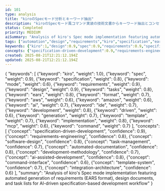 ```yaml
---
id: 101
type: analysis
title: "kiroのSpecモード分析とキーワード抽出"
description: "kiroのSpecモード風コマンド実装の技術文書からキーワード抽出とコンセプト分析"
status: Completed
priority: MEDIUM
aiSummary: "Analysis of kiro's Spec mode implementation featuring automated generation of requirements (EARS format), design documents, and task lists for AI-driven specification-based development workflow"
tags: ["automation","design","requirements","kiro","specification","ears-format","development-workflow"]
keywords: {"kiro":1,"design":0.9,"spec":0.9,"requirements":0.9,"specification":0.8}
concepts: {"specification-driven-development":0.9,"requirements-engineering":0.8,"software-design":0.8,"automated-documentation":0.8,"ai-assisted-development":0.8}
created: 2025-08-21T12:21:12.194Z
updated: 2025-08-21T12:21:12.194Z
---
```


{
  "keywords": [
    {"keyword": "kiro", "weight": 1.0},
    {"keyword": "spec", "weight": 0.9},
    {"keyword": "specification", "weight": 0.8},
    {"keyword": "mode", "weight": 0.6},
    {"keyword": "requirements", "weight": 0.9},
    {"keyword": "design", "weight": 0.9},
    {"keyword": "tasks", "weight": 0.8},
    {"keyword": "ears", "weight": 0.8},
    {"keyword": "format", "weight": 0.7},
    {"keyword": "aws", "weight": 0.6},
    {"keyword": "amazon", "weight": 0.6},
    {"keyword": "ai", "weight": 0.7},
    {"keyword": "ide", "weight": 0.7},
    {"keyword": "development", "weight": 0.8},
    {"keyword": "driven", "weight": 0.6},
    {"keyword": "generation", "weight": 0.7},
    {"keyword": "template", "weight": 0.7},
    {"keyword": "implementation", "weight": 0.8},
    {"keyword": "mcp", "weight": 0.6},
    {"keyword": "command", "weight": 0.7}
  ],
  "concepts": [
    {"concept": "specification-driven-development", "confidence": 0.9},
    {"concept": "requirements-engineering", "confidence": 0.8},
    {"concept": "software-design", "confidence": 0.8},
    {"concept": "task-management", "confidence": 0.7},
    {"concept": "automated-documentation", "confidence": 0.8},
    {"concept": "development-methodology", "confidence": 0.7},
    {"concept": "ai-assisted-development", "confidence": 0.8},
    {"concept": "command-interface", "confidence": 0.6},
    {"concept": "template-system", "confidence": 0.7},
    {"concept": "integration-architecture", "confidence": 0.6}
  ],
  "summary": "Analysis of kiro's Spec mode implementation featuring automated generation of requirements (EARS format), design documents, and task lists for AI-driven specification-based development workflow"
}